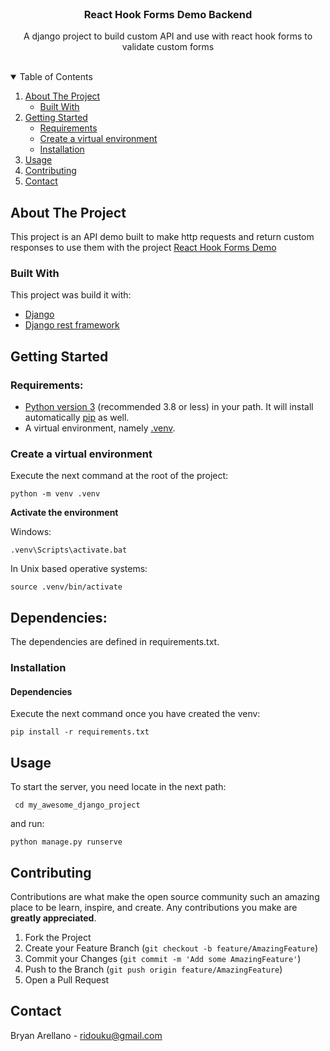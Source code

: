 <!-- PROJECT LOGO -->
<br />
<p align="center">

<h3 align="center">React Hook Forms Demo Backend</h3>

  <p align="center">
A django project to build custom API and use with react hook forms to validate custom forms  
    <br /> 
    <br />
    </p>

<!-- TABLE OF CONTENTS -->
<details open="open">
  <summary>Table of Contents</summary>
  <ol>
    <li>
      <a href="#about-the-project">About The Project</a>
      <ul>
        <li><a href="#built-with">Built With</a></li>
      </ul>
    </li>
    <li>
      <a href="#getting-started">Getting Started</a>
      <ul>
        <li><a href="#requirements">Requirements</a></li>
        <li><a href="#venv">Create a virtual environment</a></li>
        <li><a href="#installation">Installation</a></li>
      </ul>
    </li>
    <li><a href="#usage">Usage</a></li>
    <li><a href="#contributing">Contributing</a></li>
    <li><a href="#contact">Contact</a></li>
</ol>
</details>

<!-- ABOUT THE PROJECT -->

## About The Project

This project is an API demo built to make http requests and return custom responses 
to use them with the project [React Hook Forms Demo](https://github.com/ridouku/react-hook-forms)

### Built With

This project was build it with:

- [Django](https://www.djangoproject.com)
- [Django rest framework](https://www.django-rest-framework.org)

<!-- GETTING STARTED -->

## Getting Started

### Requirements:

- [Python version 3](https://www.python.org/download/releases/3.0/) (recommended 3.8 or less) in your path. It will install
  automatically [pip](https://pip.pypa.io/en/stable/) as well.
- A virtual environment, namely [.venv](https://docs.python.org/3/library/venv.html).

### Create a virtual environment

Execute the next command at the root of the project:

```shell
python -m venv .venv
```

**Activate the environment**

Windows:
```shell
.venv\Scripts\activate.bat
```

In Unix based operative systems:

```shell
source .venv/bin/activate
```

## Dependencies:

The dependencies are defined in requirements.txt. 

### Installation

#### Dependencies

Execute the next command once you have created the venv:

```shell
pip install -r requirements.txt
```
## Usage
To start the server, you need locate in the next path:
```shell
 cd my_awesome_django_project
```

and run:
```shell
python manage.py runserve 
```

## Contributing

Contributions are what make the open source community such an amazing place to be learn, inspire, and create. Any contributions you make are **greatly appreciated**.

1. Fork the Project
2. Create your Feature Branch (`git checkout -b feature/AmazingFeature`)
3. Commit your Changes (`git commit -m 'Add some AmazingFeature'`)
4. Push to the Branch (`git push origin feature/AmazingFeature`)
5. Open a Pull Request

<!-- CONTACT -->

## Contact

Bryan Arellano - ridouku@gmail.com

